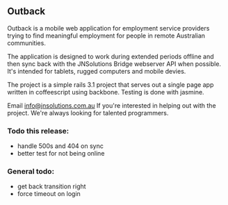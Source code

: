 Outback
--------

Outback is a mobile web application for employment service providers trying to
find meaningful employment for people in remote Australian communities. 

The application is designed to work during extended periods offline and then
sync back with the JNSolutions Bridge webserver API when possible. It's
intended for tablets, rugged computers and mobile devies.

The project is a simple rails 3.1 project that serves out a single page app
written in coffeescript using backbone. Testing is done with jasmine.

Email info@jnsolutions.com.au If you're interested in helping
out with the project. We're always looking for talented programmers.

### Todo this release:

* handle 500s and 404 on sync
* better test for not being online

### General todo:

* get back transition right
* force timeout on login
